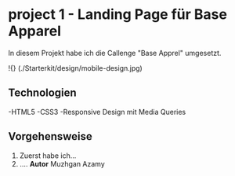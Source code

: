 # project 1 - Landing Page für Base Apparel

In diesem Projekt habe ich die Callenge "Base Apprel" umgesetzt.

!{} (./Starterkit/design/mobile-design.jpg)

## Technologien
-HTML5
-CSS3
-Responsive Design mit Media Queries

## Vorgehensweise
1. Zuerst habe ich...
2. ....
**Autor**
Muzhgan Azamy